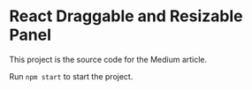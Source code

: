 # React Draggable and Resizable Panel

This project is the source code for the Medium article.

Run `npm start` to start the project.